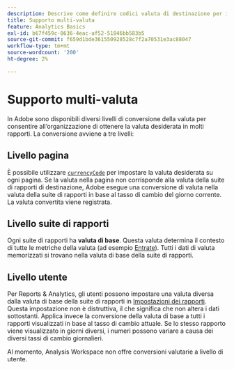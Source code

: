 ```yaml
---
description: Descrive come definire codici valuta di destinazione per il funzionamento del supporto multi-valuta.
title: Supporto multi-valuta
feature: Analytics Basics
exl-id: b67f459c-0636-4eac-af52-51846bb583b5
source-git-commit: f659d1bde361550928528c7f2a70531e3ac88047
workflow-type: tm+mt
source-wordcount: '200'
ht-degree: 2%

---
```


# Supporto multi-valuta

In Adobe sono disponibili diversi livelli di conversione della valuta per consentire all’organizzazione di ottenere la valuta desiderata in molti rapporti. La conversione avviene a tre livelli:

## Livello pagina

È possibile utilizzare [`currencyCode`](/help/implement/vars/config-vars/currencycode.md) per impostare la valuta desiderata su ogni pagina. Se la valuta nella pagina non corrisponde alla valuta della suite di rapporti di destinazione, Adobe esegue una conversione di valuta nella valuta della suite di rapporti in base al tasso di cambio del giorno corrente. La valuta convertita viene registrata.

## Livello suite di rapporti

Ogni suite di rapporti ha **valuta di base**. Questa valuta determina il contesto di tutte le metriche della valuta (ad esempio [Entrate](/help/components/metrics/revenue.md)). Tutti i dati di valuta memorizzati si trovano nella valuta di base della suite di rapporti.

## Livello utente

Per Reports &amp; Analytics, gli utenti possono impostare una valuta diversa dalla valuta di base della suite di rapporti in [Impostazioni dei rapporti](/help/analyze/reports-analytics/report-settings.md). Questa impostazione non è distruttiva, il che significa che non altera i dati sottostanti. Applica invece la conversione della valuta di base a tutti i rapporti visualizzati in base al tasso di cambio attuale. Se lo stesso rapporto viene visualizzato in giorni diversi, i numeri possono variare a causa dei diversi tassi di cambio giornalieri.

Al momento, Analysis Workspace non offre conversioni valutarie a livello di utente.
